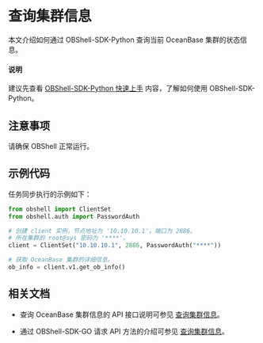 # 查询集群信息

本文介绍如何通过 OBShell-SDK-Python 查询当前 OceanBase 集群的状态信息。

<main id="notice" type='explain'>
  <h4>说明</h4>
  <p>建议先查看 <a href='100.quickstart-of-python.md'>OBShell-SDK-Python 快速上手</a> 内容，了解如何使用 OBShell-SDK-Python。</p>
</main>

## 注意事项

请确保 OBShell 正常运行。

## 示例代码

任务同步执行的示例如下：

```python
from obshell import ClientSet
from obshell.auth import PasswordAuth

# 创建 client 实例，节点地址为 '10.10.10.1'，端口为 2886。
# 所在集群的 root@sys 密码为 '****'。
client = ClientSet("10.10.10.1", 2886, PasswordAuth("****"))

# 获取 OceanBase 集群的详细信息。
ob_info = client.v1.get_ob_info()
```

## 相关文档

* 查询 OceanBase 集群信息的 API 接口说明可参见 [查询集群信息](../../400.obshell-api-reference/1800.get-oceanbase-info.md)。

* 通过 OBShell-SDK-GO 请求 API 方法的介绍可参见 [查询集群信息](../200.go/1800.get-oceanbase-info-of-go.md)。
